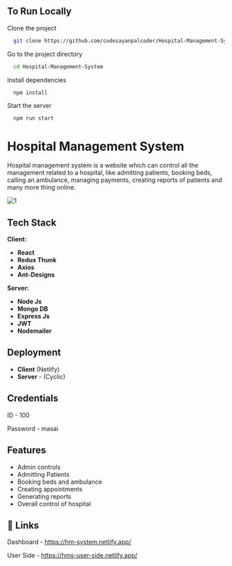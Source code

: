 
## To Run Locally

Clone the project

```bash
  git clone https://github.com/codesayanpalcoder/Hospital-Management-System.git
```

Go to the project directory

```bash
  cd Hospital-Management-System
```

Install dependencies

```bash
  npm install
```

Start the server

```bash
  npm run start
```


# Hospital Management System

Hospital management system is a website which can control all the management related to a hospital, like admitting patients, booking beds, calling an ambulance, managing payments, creating reports of patients and many more thing online.

![1](https://user-images.githubusercontent.com/100460788/215811132-40070d36-862a-4154-adc0-903c6fa65394.jpg)

## Tech Stack

**Client:** 

- **React**
- **Redux Thunk**
- **Axios**
- **Ant-Designs**

**Server:**

- **Node Js**
- **Mongo DB**
- **Express Js**
- **JWT**
- **Nodemailer**

## Deployment

- **Client**  (Netlify)
- **Server** - (Cyclic)

## Credentials

ID - 100

Password - masai

## Features

- Admin controls
- Admitting Patients
- Booking beds and ambulance
- Creating appointments
- Generating reports 
- Overall control of hospital

## 🔗 Links

Dashboard - https://hm-system.netlify.app/

User Side - https://hms-user-side.netlify.app/




